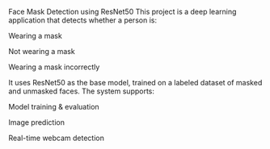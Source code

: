 Face Mask Detection using ResNet50
This project is a deep learning application that detects whether a person is:

Wearing a mask

Not wearing a mask

Wearing a mask incorrectly

It uses ResNet50 as the base model, trained on a labeled dataset of masked and unmasked faces. The system supports:

Model training & evaluation

Image prediction

Real-time webcam detection

